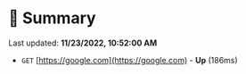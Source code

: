 # 📖 Summary
Last updated: **11/23/2022, 10:52:00 AM**

- `GET` [https://google.com](https://google.com) - **Up** (186ms)

